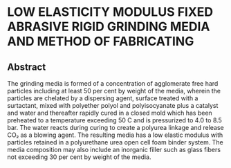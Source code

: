 # LOW ELASTICITY MODULUS FIXED ABRASIVE RIGID GRINDING MEDIA AND METHOD OF FABRICATING

## Abstract
The grinding media is formed of a concentration of agglomerate free hard particles including at least 50 per cent by weight of the media, wherein the particles are chelated by a dispersing agent, surface treated with a surtactant, mixed with polyether polyol and polyisocyanate plus a catalyst and water and thereafter rapidly cured in a closed mold which has been preheated to a temperature exceeding 50 C and is pressurized to 4.0 to 8.5 bar. The water reacts during curing to create a polyurea linkage and release CO₂ as a blowing agent. The resulting media has a low elastic modulus with particles retained in a polyurethane urea open cell foam binder system. The media composition may also include an inorganic filler such as glass fibers not exceeding 30 per cent by weight of the media.